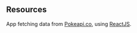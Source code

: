 ## Resources

App fetching data from [Pokeapi.co](https://pokeapi.co/), using [ReactJS](https://reactjs.org/).